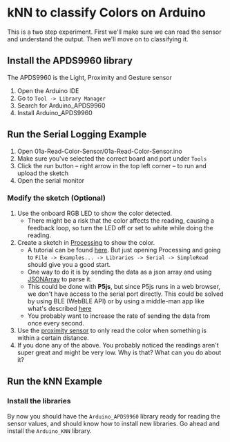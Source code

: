 # kNN to classify Colors on Arduino
This is a two step experiment. First we'll make sure we can read the sensor and understand the output. Then we'll move on to classifying it.

## Install the APDS9960 library
The APDS9960 is the Light, Proximity and Gesture sensor

1. Open the Arduino IDE
1. Go to `Tool -> Library Manager`
1. Search for Arduino_APDS9960
1. Install Arduino_APDS9960

## Run the Serial Logging Example
1. Open 01a-Read-Color-Sensor/01a-Read-Color-Sensor.ino
1. Make sure you've selected the correct board and port under `Tools`
1. Click the run button – right arrow in the top left corner – to run and upload the sketch
1. Open the serial monitor

### Modify the sketch (Optional)
1. Use the onboard RGB LED to show the color detected. 
    * There might be a risk that the color affects the reading, causing a feedback loop, so turn the LED off or set to white while doing the reading.
1. Create a sketch in [Processing](https://processing.org/download) to show the color. 
    * A tutorial can be found [here](https://learn.sparkfun.com/tutorials/connecting-arduino-to-processing/all). But just opening Processing and going to `File -> Examples... -> Libraries -> Serial -> SimpleRead` should give you a good start.
    * One way to do it is by sending the data as a json array and using [JSONArray](https://processing.org/reference/JSONArray.html) to parse it.
    * This could be done with **P5js**, but since P5js runs in a web browser, we don't have access to the serial port directly. This could be solved by using BLE (WebBLE API) or by using a middle-man app like what's described [here](https://medium.com/@yyyyyyyuan/tutorial-serial-communication-with-arduino-and-p5-js-cd39b3ac10ce)
    * You probably want to increase the rate of sending the data from once every second.
1. Use the [proximity sensor](https://www.arduino.cc/en/Reference/ArduinoAPDS9960readProximity) to only read the color when something is within a certain distance.
1. If you done any of the above. You probably noticed the readings aren't super great and might be very low. Why is that? What can you do about it?

## Run the kNN Example

### Install the libraries
By now you should have the `Arduino_APDS9960` library ready for reading the sensor values, and should know how to install new libraries. Go ahead and install the `Arduino_KNN` library.